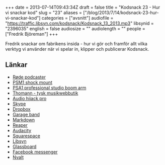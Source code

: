 +++
date = 2013-07-14T09:43:34Z
draft = false
title = "Kodsnack 23 - Hur vi snackar kod"
slug = "23"
aliases = ["/blog/2013/7/14/kodsnack-23-hur-vi-snackar-kod"]
categories = ["avsnitt"]
audiofile = "https://traffic.libsyn.com/kodsnack/Kodsnack_13_2013.mp3"
libsynid = "2396035"
english = false
audiosize = ""
audiolength = ""
people = ["Fredrik Björeman"]
+++

Fredrik snackar om fabrikens insida - hur vi gör och framför allt vilka verktyg vi använder när vi spelar in, klipper och publicerar Kodsnack.

## Länkar ##

* [Røde podcaster](http://www.rodemic.com/mics/podcaster)
* [PSM1 shock mount](http://www.rodemic.com/accessories/psm1)
* [PSA1 professional studio boom arm](http://www.rodemic.com/accessories/psa1)
* [Thomann - tysk musikwebbutik](http://www.thomann.de)
* [Audio hijack pro](https://rogueamoeba.com/audiohijackpro/)
* [Skype](http://www.skype.com)
* [Dropbox](http://www.dropbox.com)
* [Garage band](http://www.apple.com/ilife/garageband/)
* [Markdown](http://daringfireball.net/projects/markdown/)
* [Reaper](http://www.reaper.fm)
* [Audacity](http://audacity.sourceforge.net)
* [Squarespace](http://www.squarespace.com)
* [Libsyn](http://www.libsyn.com)
* [Glassboard](http://glassboard.com)
* [Facebook messenger](https://en.wikipedia.org/wiki/Facebook_Messenger)
* [Nvalt](http://brettterpstra.com/projects/nvalt/)

